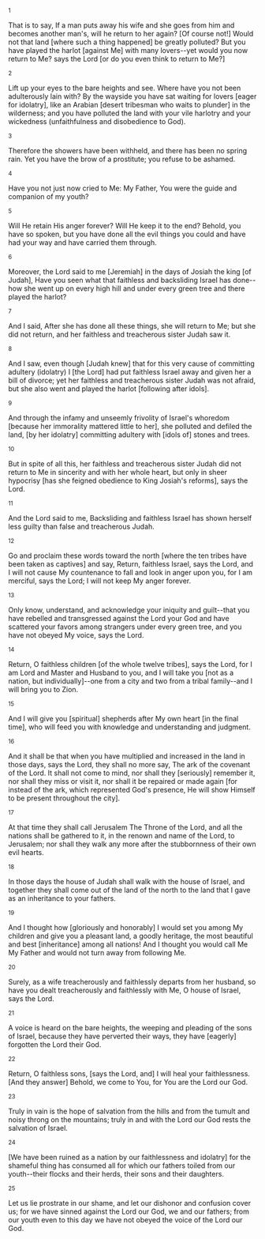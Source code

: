 <sup>1</sup> 

That is to say, If a man puts away his wife and she goes from him and becomes another man's, will he return to her again? [Of course not!] Would not that land [where such a thing happened] be greatly polluted? But you have played the harlot [against Me] with many lovers--yet would you now return to Me? says the Lord [or do you even think to return to Me?] 

<sup>2</sup> 

Lift up your eyes to the bare heights and see. Where have you not been adulterously lain with? By the wayside you have sat waiting for lovers [eager for idolatry], like an Arabian [desert tribesman who waits to plunder] in the wilderness; and you have polluted the land with your vile harlotry and your wickedness (unfaithfulness and disobedience to God). 

<sup>3</sup> 

Therefore the showers have been withheld, and there has been no spring rain. Yet you have the brow of a prostitute; you refuse to be ashamed. 

<sup>4</sup> 

Have you not just now cried to Me: My Father, You were the guide and companion of my youth? 

<sup>5</sup> 

Will He retain His anger forever? Will He keep it to the end? Behold, you have so spoken, but you have done all the evil things you could and have had your way and have carried them through. 

<sup>6</sup> 

Moreover, the Lord said to me [Jeremiah] in the days of Josiah the king [of Judah], Have you seen what that faithless and backsliding Israel has done--how she went up on every high hill and under every green tree and there played the harlot? 

<sup>7</sup> 

And I said, After she has done all these things, she will return to Me; but she did not return, and her faithless and treacherous sister Judah saw it. 

<sup>8</sup> 

And I saw, even though [Judah knew] that for this very cause of committing adultery (idolatry) I [the Lord] had put faithless Israel away and given her a bill of divorce; yet her faithless and treacherous sister Judah was not afraid, but she also went and played the harlot [following after idols]. 

<sup>9</sup> 

And through the infamy and unseemly frivolity of Israel's whoredom [because her immorality mattered little to her], she polluted and defiled the land, [by her idolatry] committing adultery with [idols of] stones and trees. 

<sup>10</sup> 

But in spite of all this, her faithless and treacherous sister Judah did not return to Me in sincerity and with her whole heart, but only in sheer hypocrisy [has she feigned obedience to King Josiah's reforms], says the Lord. 

<sup>11</sup> 

And the Lord said to me, Backsliding and faithless Israel has shown herself less guilty than false and treacherous Judah. 

<sup>12</sup> 

Go and proclaim these words toward the north [where the ten tribes have been taken as captives] and say, Return, faithless Israel, says the Lord, and I will not cause My countenance to fall and look in anger upon you, for I am merciful, says the Lord; I will not keep My anger forever. 

<sup>13</sup> 

Only know, understand, and acknowledge your iniquity and guilt--that you have rebelled and transgressed against the Lord your God and have scattered your favors among strangers under every green tree, and you have not obeyed My voice, says the Lord. 

<sup>14</sup> 

Return, O faithless children [of the whole twelve tribes], says the Lord, for I am Lord and Master and Husband to you, and I will take you [not as a nation, but individually]--one from a city and two from a tribal family--and I will bring you to Zion. 

<sup>15</sup> 

And I will give you [spiritual] shepherds after My own heart [in the final time], who will feed you with knowledge and understanding and judgment. 

<sup>16</sup> 

And it shall be that when you have multiplied and increased in the land in those days, says the Lord, they shall no more say, The ark of the covenant of the Lord. It shall not come to mind, nor shall they [seriously] remember it, nor shall they miss or visit it, nor shall it be repaired or made again [for instead of the ark, which represented God's presence, He will show Himself to be present throughout the city]. 

<sup>17</sup> 

At that time they shall call Jerusalem The Throne of the Lord, and all the nations shall be gathered to it, in the renown and name of the Lord, to Jerusalem; nor shall they walk any more after the stubbornness of their own evil hearts. 

<sup>18</sup> 

In those days the house of Judah shall walk with the house of Israel, and together they shall come out of the land of the north to the land that I gave as an inheritance to your fathers. 

<sup>19</sup> 

And I thought how [gloriously and honorably] I would set you among My children and give you a pleasant land, a goodly heritage, the most beautiful and best [inheritance] among all nations! And I thought you would call Me My Father and would not turn away from following Me. 

<sup>20</sup> 

Surely, as a wife treacherously and faithlessly departs from her husband, so have you dealt treacherously and faithlessly with Me, O house of Israel, says the Lord. 

<sup>21</sup> 

A voice is heard on the bare heights, the weeping and pleading of the sons of Israel, because they have perverted their ways, they have [eagerly] forgotten the Lord their God. 

<sup>22</sup> 

Return, O faithless sons, [says the Lord, and] I will heal your faithlessness. [And they answer] Behold, we come to You, for You are the Lord our God. 

<sup>23</sup> 

Truly in vain is the hope of salvation from the hills and from the tumult and noisy throng on the mountains; truly in and with the Lord our God rests the salvation of Israel. 

<sup>24</sup> 

[We have been ruined as a nation by our faithlessness and idolatry] for the shameful thing has consumed all for which our fathers toiled from our youth--their flocks and their herds, their sons and their daughters. 

<sup>25</sup> 

Let us lie prostrate in our shame, and let our dishonor and confusion cover us; for we have sinned against the Lord our God, we and our fathers; from our youth even to this day we have not obeyed the voice of the Lord our God.
